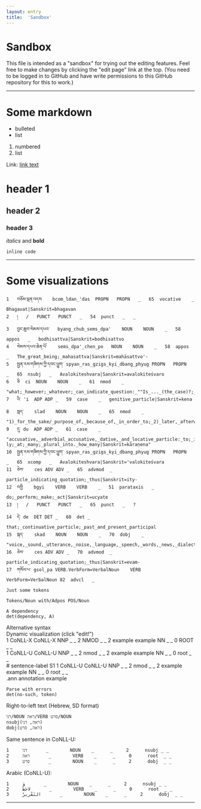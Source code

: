 ```yaml
---
layout: entry
title:  'Sandbox'
---
```


# Sandbox

This file is intended as a "sandbox" for trying out the editing
features. Feel free to make changes by clicking the "edit page" link
at the top. (You need to be logged in to GitHub and have write
permissions to this GitHub repository for this to work.)

----------

# Some markdown

* bulleted
* list

1. numbered
2. list

Link: [link text](http://www.example.com)

# header 1

## header 2

### header 3

*italics* and **bold**

`inline code`

----------

# Some visualizations

~~~ conllu
1	བཅོམ་ལྡན་འདས	bcom_ldan_'das	PROPN	PROPN	_	65	vocative	_	Bhagavat|Sanskrit=bhagavan
2	།	/	PUNCT	PUNCT	_	54	punct	_	_
3	བྱང་ཆུབ་སེམས་དཔའ་	byang_chub_sems_dpa'	NOUN	NOUN	_	58	appos	_	bodhisattva|Sanskrit=bodhisattvo
4	སེམས་དཔའ་ཆེན་པོ་	sems_dpa'_chen_po	NOUN	NOUN	_	58	appos	_	The_great_being;_mahasattva|Sanskrit=mahāsattvo'-
5	སྤྱན་རས་གཟིགས་ཀྱི་དབང་ཕྱུག་	spyan_ras_gzigs_kyi_dbang_phyug	PROPN	PROPN	_	65	nsubj	_	Avalokiteshvara|Sanskrit=avalokiteśvaro
6	ཅི	ci	NOUN	NOUN	_	61	nmod	_	"what;_however;_whatever;_can_indicate_question:_""Is_..._(the_case)?;_who|Sanskrit=kena"
7	འི་	'i	ADP	ADP	_	59	case	_	genitive_particle|Sanskrit=kena
8	སླད་	slad	NOUN	NOUN	_	65	nmod	_	"1)_for_the_sake/_purpose_of,_because_of,_in_order_to;_2)_later,_afterward,_*,_again,_bslad,_lhad|Sanskrit=kāraṇena"
9	དུ་	du	ADP	ADP	_	61	case	_	"accusative,_adverbial_accusative,_dative,_and_locative_particle:_to;_in;_as;_-ly;_at;_many;_plural_into._how_many|Sanskrit=kāraṇena"
10	སྤྱན་རས་གཟིགས་ཀྱི་དབང་ཕྱུག་	spyan_ras_gzigs_kyi_dbang_phyug	PROPN	PROPN	_	65	xcomp	_	Avalokiteshvara|Sanskrit='valokiteśvara
11	ཅེས་	ces	ADV	ADV	_	65	advmod	_	particle_indicating_quotation;_thus|Sanskrit=ity-
12	བགྱི	bgyi	VERB	VERB	_	51	parataxis	_	do;_perform;_make;_act|Sanskrit=ucyate
13	།	/	PUNCT	PUNCT	_	65	punct	_	?
14	དེ་	de	DET	DET	_	68	det	_	that;_continuative_particle;_past_and_present_participal
15	སྐད་	skad	NOUN	NOUN	_	70	dobj	_	"voice,_sound,_utterance,_noise,_language,_speech,_words,_news,_dialect,_to_talk,_to_say,_to_proclaim,_to_sing,_to_cry,_to_shout"
16	ཅེས་	ces	ADV	ADV	_	70	advmod	_	particle_indicating_quotation;_thus|Sanskrit=evam-
17	གསོལ་པ་	gsol_pa	VERB.VerbForm=VerbalNoun	VERB	VerbForm=VerbalNoun	82	advcl	_
~~~

~~~ sdparse
Just some tokens
~~~

~~~ sdparse
Tokens/Noun with/Adpos POS/Noun
~~~

~~~ sdparse
A dependency
det(dependency, A)
~~~

<div class="sd-parse">
Alternative syntax
</div>

<div class="sd-parse" tabs="yes">
Dynamic visualization (click "edit!")
</div>

<div class="conllx-parse" tabs="yes">
1   CoNLL-X   CoNLL-X   NNP   _    _    2    NMOD    _    _
2   example   example   NN    _    _    0    ROOT    _    _
</div>

<div class="conllu-parse" tabs="yes">
1   CoNLL-U   CoNLL-U   NNP   _    _    2    nmod    _    _
2   example   example   NN    _    _    0    root    _    _
</div>

<div class="conllu-parse" tabs="yes">
# sentence-label S1
1   CoNLL-U   CoNLL-U   NNP   _    _    2    nmod    _    _
2   example   example   NN    _    _    0    root    _    _
</div>

<div class="ann-annotation" tabs="yes">
.ann annotation example
</div>

~~~ sdparse
Parse with errors
det(no-such, token)
~~~

Right-to-left text (Hebrew, SD format)

~~~ sdparse
דני/NOUN ראה/VERB סרט/NOUN
nsubj(ראה, דני)
dobj(ראה, סרט)
~~~

Same sentence in CoNLL-U:

~~~ conllu
1     דני       _        NOUN    _      _     2      nsubj _ _
2     ראה       _        VERB    _      _     0      root  _ _
3     סרט       _        NOUN    _      _     2      dobj  _ _
~~~

Arabic (CoNLL-U):

~~~ conllu
1     وَ       _        NOUN    _      _     2      nsubj _ _
2     لاحَظَ       _        VERB    _      _     0      root  _ _
3     التَقْرِيرُ       _        NOUN    _      _     2      dobj  _ _
~~~

----------
